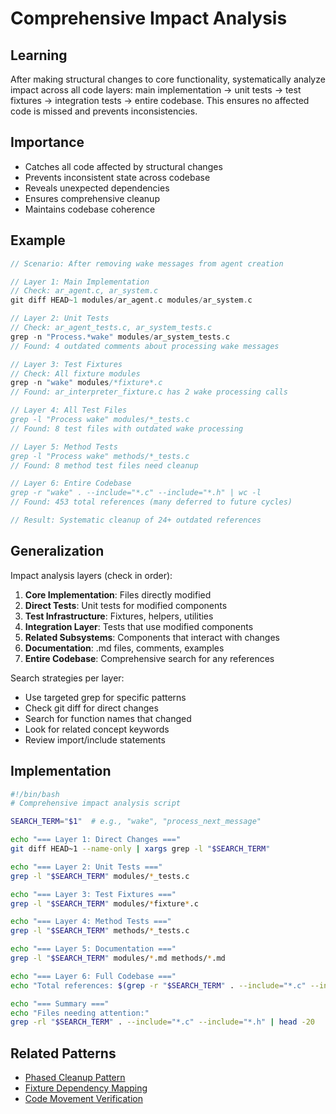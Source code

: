 # Comprehensive Impact Analysis

## Learning
After making structural changes to core functionality, systematically analyze impact across all code layers: main implementation → unit tests → test fixtures → integration tests → entire codebase. This ensures no affected code is missed and prevents inconsistencies.

## Importance
- Catches all code affected by structural changes
- Prevents inconsistent state across codebase
- Reveals unexpected dependencies
- Ensures comprehensive cleanup
- Maintains codebase coherence

## Example
```c
// Scenario: After removing wake messages from agent creation

// Layer 1: Main Implementation
// Check: ar_agent.c, ar_system.c
git diff HEAD~1 modules/ar_agent.c modules/ar_system.c

// Layer 2: Unit Tests  
// Check: ar_agent_tests.c, ar_system_tests.c
grep -n "Process.*wake" modules/ar_system_tests.c
// Found: 4 outdated comments about processing wake messages

// Layer 3: Test Fixtures
// Check: All fixture modules
grep -n "wake" modules/*fixture*.c
// Found: ar_interpreter_fixture.c has 2 wake processing calls

// Layer 4: All Test Files
grep -l "Process wake" modules/*_tests.c
// Found: 8 test files with outdated wake processing

// Layer 5: Method Tests
grep -l "Process wake" methods/*_tests.c  
// Found: 8 method test files need cleanup

// Layer 6: Entire Codebase
grep -r "wake" . --include="*.c" --include="*.h" | wc -l
// Found: 453 total references (many deferred to future cycles)

// Result: Systematic cleanup of 24+ outdated references
```

## Generalization
Impact analysis layers (check in order):
1. **Core Implementation**: Files directly modified
2. **Direct Tests**: Unit tests for modified components
3. **Test Infrastructure**: Fixtures, helpers, utilities
4. **Integration Layer**: Tests that use modified components
5. **Related Subsystems**: Components that interact with changes
6. **Documentation**: .md files, comments, examples
7. **Entire Codebase**: Comprehensive search for any references

Search strategies per layer:
- Use targeted grep for specific patterns
- Check git diff for direct changes
- Search for function names that changed
- Look for related concept keywords
- Review import/include statements

## Implementation
```bash
#!/bin/bash
# Comprehensive impact analysis script

SEARCH_TERM="$1"  # e.g., "wake", "process_next_message"

echo "=== Layer 1: Direct Changes ==="
git diff HEAD~1 --name-only | xargs grep -l "$SEARCH_TERM"

echo "=== Layer 2: Unit Tests ==="
grep -l "$SEARCH_TERM" modules/*_tests.c

echo "=== Layer 3: Test Fixtures ==="
grep -l "$SEARCH_TERM" modules/*fixture*.c

echo "=== Layer 4: Method Tests ==="
grep -l "$SEARCH_TERM" methods/*_tests.c

echo "=== Layer 5: Documentation ==="
grep -l "$SEARCH_TERM" modules/*.md methods/*.md

echo "=== Layer 6: Full Codebase ==="
echo "Total references: $(grep -r "$SEARCH_TERM" . --include="*.c" --include="*.h" | wc -l)"

echo "=== Summary ==="
echo "Files needing attention:"
grep -rl "$SEARCH_TERM" . --include="*.c" --include="*.h" | head -20
```

## Related Patterns
- [Phased Cleanup Pattern](phased-cleanup-pattern.md)
- [Fixture Dependency Mapping](fixture-dependency-mapping.md)
- [Code Movement Verification](code-movement-verification.md)